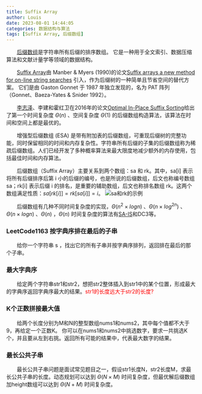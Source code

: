 ```yaml
---
title: Suffix Array
author: Louis
date: 2023-08-01 14:44:05
categories: 数据结构与算法
tags: [Suffix Array, 后缀数组]
---
```


&emsp;&emsp;[后缀数组](https://oi-wiki.org/string/sa/)是字符串所有后缀的排序数组。 它是一种用于全文索引、数据压缩算法和文献计量学等领域的数据结构。

&emsp;&emsp;[Suffix Array](https://en.wikipedia.org/wiki/Suffix_array)由 Manber & Myers (1990)的论文[Suffix arrays a new method for on-line string searches](https://www.goodserendipity.com/asserts/data-structures-and-algorithms/Suffix%20arrays%20a%20new%20method%20for%20on-line%20string%20searches.pdf) 引入，作为后缀树的一种简单且节省空间的替代方案。 它们是由 Gaston Gonnet 于 1987 年独立发现的，名为 PAT 阵列（Gonnet、Baeza-Yates & Snider 1992）。

&emsp;&emsp;[李志泽](https://zhizeli.github.io/)、李建和霍红卫在2016年的论文[Optimal In-Place Suffix Sorting](https://www.goodserendipity.com/asserts/data-structures-and-algorithms/Optimal_inplace_suffix_sorting_Zhize_Li.pdf)给出了第一个时间复杂度 $\Theta(n)$ 、空间复杂度 $\Theta(1)$ 的后缀数组构造算法，该算法在时间和空间上都是最优的。

&emsp;&emsp;增强型后缀数组 (ESA) 是带有附加表的后缀数组，可重现后缀树的完整功能，同时保留相同的时间和内存复杂性。字符串所有后缀的子集的后缀数组称为稀疏后缀数组。人们已经开发了多种概率算法来最大限度地减少额外的内存使用，包括最佳时间和内存算法。

&emsp;&emsp;后缀数组（Suffix Array）主要关系到两个数组：sa 和 rk。其中，sa[i] 表示将所有后缀排序后第 i 小的后缀的编号，也是所说的后缀数组，后文也称编号数组 sa；rk[i] 表示后缀 i 的排名，是重要的辅助数组，后文也称排名数组 rk。这两个数组满足性质：$sa[rk[i]] = rk[sa[i]] = i$。
![sa和rk的示例](https://www.goodserendipity.com/asserts/data-structures-and-algorithms/suffix%20array1.png)

&emsp;&emsp;后缀数组有几种不同时间复杂度的实现，$\Theta(n^2 \times logn)$ 、$\Theta(n \times log^{2n})$ 、$\Theta(n \times logn)$ 、$\Theta(n)$ ，$\Theta(n)$ 时间复杂度的算法有[SA-IS](https://riteme.site/blog/2016-6-19/sais.html)和DC3等。

### LeetCode1163 按字典序排在最后的子串

&emsp;&emsp;给你一个字符串 s ，找出它的所有子串并按字典序排列，返回排在最后的那个子串。

### 最大字典序

&emsp;&emsp;给定两个字符串str1和str2，想把str2整体插入到str1中的某个位置，形成最大的字典序返回字典序最大的结果。<font color="red">str1的长度远大于str2的长度?</font>

### K个正数拼接最大值

&emsp;&emsp;给两个长度分别为M和N的整型数组nums1和nums2，其中每个值都不大于9，再给定一个正数K。 你可以在nums1和nums2中挑选数字，要求一共挑选K个，并且要从左到右挑。返回所有可能的结果中，代表最大数字的结果。

### 最长公共子串

&emsp;&emsp;最长公共子串问题是面试常见题目之一，假设str1长度N，str2长度M，求最长公共子串的长度。动态规划可以达到 $\Theta(N \times M)$ 时间复杂度，但最优解后缀数组加height数组可以达到 $\Theta(N+M)$ 时间复杂度。
